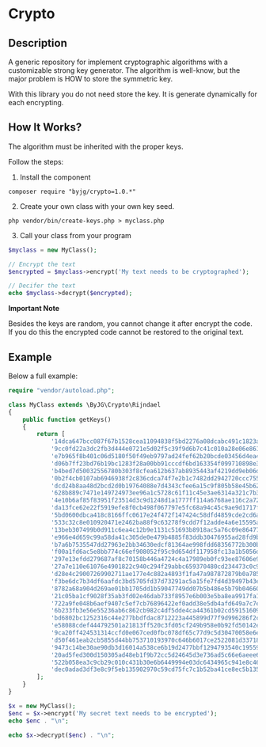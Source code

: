 # Crypto

## Description

 A generic repository for implement cryptographic algorithms with a customizable strong key generator.
 The algorithm is well-know, but the major problem is HOW to store the symmetric key.

 With this library you do not need store the key. It is generate dynamically for each encrypting.

## How It Works?

 The algorithm must be inherited with the proper keys.

 Follow the steps:

  1. Install the component

  ```
  composer require "byjg/crypto=1.0.*"
  ```

  2. Create your own class with your own key seed.

  ```
  php vendor/bin/create-keys.php > myclass.php
  ```

  3. Call your class from your program

  ```php
  $myclass = new MyClass();

  // Encrypt the text
  $encrypted = $myclass->encrypt('My text needs to be cryptographed');

  // Decifer the text
  echo $myclass->decrypt($encrypted);
  ```

**Important Note**

Besides the keys are random, you cannot change it after encrypt the code.
If you do this the encrypted code cannot be restored to the original text.


## Example

Below a full example:

```php
require "vendor/autoload.php";

class MyClass extends \ByJG\Crypto\Rijndael
{
    public function getKeys()
    {
        return [
            '14dca647bcc087f67b1528cea11094838f5bd2276a08dcabc491c1823afc51dd',
            '9cc0fd22a3dc2fb3d444e0721e5d02f5c39f9d6b7c41c010a28e06e861f54c8b',
            'e7b965f8b401c06d5180f50f49eb9797ad24fef62b20bcde03456d4ea4006e83',
            'd06b7ff23bd76b19bc1283f28a00bb91cccdf6bd163354f099710898e31ac487',
            'b4bed7d50032556780b303f8cfea612b637ab8935443af4219dd9eb06d4d7b01',
            '0b2f4cb0107ab6946938f2c836cdca74f7e2b1c7482dd2942720ccc755b20097',
            'dcd24b8aa48d2bcd2d0b19764088e7d4343cfee6a15c9f805b58e45b6224c2f5',
            '628b889c7471e149724973ee96a1c5728c61f11c45e3ae6314a321c7b3488bde',
            '4e10b6af85f83951f23514d3c9d1248d1a1777ff114a6768ae116c2a72bc4bc3',
            'da13fce62e22f5919efe8f0cb498f067797e5fc68a94c45c9ae9d1717f82555d',
            '5bd0600dbca418c8166ffc0617e24f472f147424c58dfd4859cde2cd6a98dee7',
            '533c32c8e010920471e2462ba88f9c63278f9cdd7f12adde4a6e15595a56783d',
            '13beb307499b0d911c6ea4c12b9e1131c51693b8918ac5a76c09e86477b28b5a',
            'e966e4d659c99a58da41c305de0e479b4885f83ddb30476955ad28fd9b9e2d7a',
            'b7a6b7535547dd27963e2bb34630edcf81364ae998fdd68356772b300b65dbbc',
            'f00a1fd6ac5e8bb774c66ef908052f95c9d654df117958fc13a1b5056ddb331b',
            '297e13efdd279687af8c70158b446a4724c4a17989eb0fc93ee87606e958fc9c',
            '27a7e110e61076e4901822c940c294f29abbc659370480cd234473c0c90e10ef',
            'd28e4c29007269902711ae177e4c882a4893f1fa47a987872879b0a785cf8c20',
            'f3be6dc7b34df6aafdc3bd5705fd37d73291ac5a15fe7fd4d39497b43e87dd28',
            '8782a68a904d269ae01bb1705dd1b59047749dd07b5b486e5b79b04660054c1e',
            '21c05ba1cf9028f35ab3fd02e46dab733f8957e6b003e5ba8ea9917fa1ad2809',
            '722a9fe048b6aef9407c5ef7cb76896422ef0add38e5db4afd649a7c7ea1f905',
            '6b233fb3e56e55236ab6c862cb982c4df5dde4ca44361b02cd5915160966d3c5',
            'bd6802bc1252316c44e277bbdfdac8712223a445899d77f9d996286f2c499668',
            'e58088cdef444792501a21813ff520c3fd05cf249b958e0b92fd50142eff74d5',
            '9ca20ff424531314ccfd0e067ced0fbc078df65c77d9c5d30470058e6e2fc83c',
            'd50f461eab2cb5855d44bb753710193970c646b6017ce2522081d337188ee28d',
            '9473c14be30ae90db3d16014a538ce6b19d2477bbf1294793540c19559ed1363',
            '20ad5fed300d150305ad48eb1f9b72cc5d24645d3e736ad5c66e6aeee6dcea88',
            '522b058ea3c9cb29c010c431b30e6b6449994e03dc6434965c941e8c465881eb',
            'dec0adad3df3e8c9f5eb135902970c59cd75fc7c1b52ba41ce8ec5b1351e74dc',
        ];
    }
}

$x = new MyClass();
$enc = $x->encrypt('My secret text needs to be encrypted');
echo $enc . "\n";

echo $x->decrypt($enc) . "\n";
```
